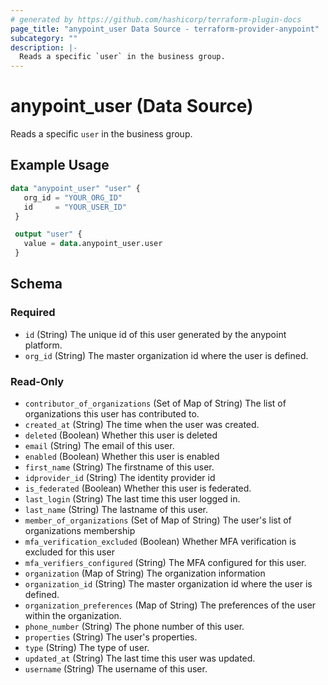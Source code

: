 ```yaml
---
# generated by https://github.com/hashicorp/terraform-plugin-docs
page_title: "anypoint_user Data Source - terraform-provider-anypoint"
subcategory: ""
description: |-
  Reads a specific `user` in the business group.
---
```


# anypoint_user (Data Source)

Reads a specific `user` in the business group.

## Example Usage

```terraform
data "anypoint_user" "user" {
   org_id = "YOUR_ORG_ID"
   id     = "YOUR_USER_ID"
 }

 output "user" {
   value = data.anypoint_user.user
 }
```

<!-- schema generated by tfplugindocs -->
## Schema

### Required

- `id` (String) The unique id of this user generated by the anypoint platform.
- `org_id` (String) The master organization id where the user is defined.

### Read-Only

- `contributor_of_organizations` (Set of Map of String) The list of organizations this user has contributed to.
- `created_at` (String) The time when the user was created.
- `deleted` (Boolean) Whether this user is deleted
- `email` (String) The email of this user.
- `enabled` (Boolean) Whether this user is enabled
- `first_name` (String) The firstname of this user.
- `idprovider_id` (String) The identity provider id
- `is_federated` (Boolean) Whether this user is federated.
- `last_login` (String) The last time this user logged in.
- `last_name` (String) The lastname of this user.
- `member_of_organizations` (Set of Map of String) The user's list of organizations membership
- `mfa_verification_excluded` (Boolean) Whether MFA verification is excluded for this user
- `mfa_verifiers_configured` (String) The MFA configured for this user.
- `organization` (Map of String) The organization information
- `organization_id` (String) The master organization id where the user is defined.
- `organization_preferences` (Map of String) The preferences of the user within the organization.
- `phone_number` (String) The phone number of this user.
- `properties` (String) The user's properties.
- `type` (String) The type of user.
- `updated_at` (String) The last time this user was updated.
- `username` (String) The username of this user.


